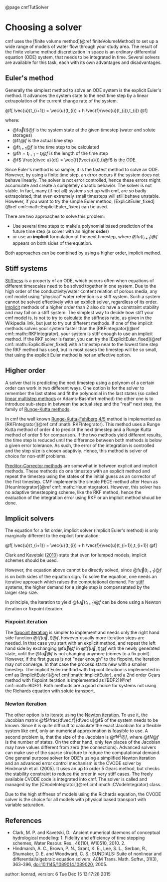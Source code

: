 @page cmfTutSolver

# Choosing a solver

cmf uses the [finite volume method](@ref finiteVolumeMethod) to set up a wide range of models of
water flow through your study area. The result of the finite volume
method discretization in space is an ordinary differential equation (ODE)
system, that needs to be integrated in time. Several solvers are
available for this task, each with its own advantages and disadvantages.

## Euler's method

Generally the simplest method to solve an ODE system is the explicit
Euler's method. It advances the system state to the next time step by a
linear extrapolation of the current change rate of the system.


@f[
\vec{u}(t_{i+1}) = \vec{u}(t_{i}) + h \vec{f}(\vec{u}(t_{i}),t_{i})
@f]

where: 
- @f$\vec{u}(t)@f$ is the system state at the given timestep
(water and solute storages) 
- @f$t_i@f$ is the actual time step 
- @f$t_{i+1}@f$ is the time step to be calculated 
- @f$h = t_{i+1}-t_{i}@f$ is the length of the time step 
- @f$ \frac{d\vec u}{dt} = \vec{f}(\vec{u}(t),t)@f$ is the ODE.

Since Euler's method is so simple, it is the fastest method to solve an
ODE. However, by using a finite time step, an error occurs if the system
does not behave linearly. The solver is not error controlled, hence
these errors might accumulate and create a completely chaotic behavior.
The solver is not stable. In fact, many (if not all) systems set up with
cmf, are so badly extrapolated, that even extremely small timesteps will
still behave unstable. However, if you want to try the simple Euler
method, [ExplicitEuler_fixed](@ref cmf::math::ExplicitEuler_fixed)
can be used.

There are two approaches to solve this problem:

- Use several time steps to make a polynomial based prediction of the
  future time step (a solver with an higher **order**) 
- or use an **implicit** formulation of the next timestep, where @f$u(t_{i+1})@f$
   appears on both sides of the equation.

Both approaches can be combined by using a higher order, implicit
method.

## Stiff systems 

[Stiffness](http://en.wikipedia.org/wiki/Stiff_equation) is a property
of an ODE, which occurs often when equations of different timescales
need to be solved together in one system. Due to the high order of the
conductivity/water content relation of porous media, any cmf model using
"physical" water retention is a stiff system. Such a system cannot be
solved effectively with an explicit solver, regardless of its order.
[Implicit](#Implicit) methods of a higher order than 2 also do have a
constraint stability and may fail on a stiff system. The simplest way to
decide how stiff your cmf model is, is not to try to calculate the
stiffness ratio, as given in the Wikipedia link, but just to try out
different methods. If one of the implicit methods solves your system
faster than the [RKFIntegrator](@ref cmf::math::RKFIntegrator), your
system is stiff enough to use an implicit method. If the RKF solver is
faster, you can try the
[ExplicitEuler_fixed](@ref cmf::math::ExplicitEuler_fixed) with a
timestep near to the lowest time step the RKF method has used, but in
most cases the timestep will be so small, that using the explicit Euler
method is not an effective option.

## Higher order 

A solver that is predicting the next timestep using a polynom of a
certain order can work in two different ways. One option is for the
solver to remember the last states and fit the polynomial in the last
states (so called [linear multistep methods](http://en.wikipedia.org/wiki/Linear_multistep_method) or
Adams-Bashfort method) the other one is to introduce sub-steps in
between the actual step and the "real" next step, the family of
[Runge-Kutta methods](http://en.wikipedia.org/wiki/Runge%E2%80%93Kutta_methods).

In cmf the well known
[Runge-Kutta-Fehlberg 4/5](http://en.wikipedia.org/wiki/Runge%E2%80%93Kutta%E2%80%93Fehlberg_method)
method is implemented as
[RKFIntegrator](@ref cmf::math::RKFIntegrator). This method uses a
Runge Kutta method of order 4 to predict the next timestep and a Runge
Kutta method of order 5 for comparison. If the two methods yield
different results, the time step is reduced until the difference between
both methods is below a given error tolerance. As such, the error of the
integration is controlled and the step size is chosen adaptivly. Hence,
this method is solver of choice for non-stiff problems.

[Preditor-Corrector
methods](http://en.wikipedia.org/wiki/Predictor%E2%80%93corrector_method)
are somewhat in between explicit and implicit methods. These methods do
one timestep with an explicit method and repeat the timestep using the
states of the initial guess as an corrector of the first timestep. CMF
implements the simple PECE method after Heun as
[HeunIntegrator](@ref cmf::math::HeunIntegrator). However, this solver
has no adaptive timestepping scheme, like the RKF method, hence the
evaluation of the integration error using RKF or an implicit method
shoud be done.

## Implicit solvers 

The equation for a 1st order, implicit solver (implicit Euler's method)
is only marginally different to the explicit formulation:


@f[
\vec{u}(t_{i+1}) = \vec{u}(t_{i}) + h \vec{f}(\vec{u}(t_{i+1}),t_{i+1})
@f]

Clark and Kavetski ([2010](#clark)) state that even for lumped models,
implicit schemes should be used.

However, the equation above cannot be directly solved, since
@f$\vec{u}(t_{i+1})@f$ is on both sides of the equation sign. To solve
the equation, one needs an iterative approach which raises the
computational demand. For [stiff](#stiff) systems, the higher demand for
a single step is compensatated by the larger step size.

In principle, the iteration to yield @f$\vec{u}(t_{i+1})@f$ can be
done using a Newton iteration or fixpoint iteration.

### Fixpoint iteration

The [fixpoint iteration](http://en.wikipedia.org/wiki/Fixpoint) is
simpler to implement and needs only the right hand side function
@f$f(\vec u,t)@f$, however usually more iteration steps are needed. In
that case you start with an explicit method, and repeat the left hand
side by exchanging @f$\vec u@f$ in @f$f(\vec u,t)@f$ with the newly
generated state, until the @f$\vec u@f$ is not changing anymore (comes
to a fix point). However, if the first guess is not "near enough" to the
fixpoint, the iteration may not converge. In that case the process
starts new with a smaller timestep. The implicit Euler method with
fixpoint iteration is implemented in cmf as
[ImplicitEuler](@ref cmf::math::ImplicitEuler), and a 2nd order Gears
method with fixpoint iteration is implemented as
[BDF2](@ref cmf::math::BDF2). Both methods are a good choice for
systems not using the Richards equation with solute transport.

### Newton iteration

The other option is to iterate using the [Newton
iteration](http://en.wikipedia.org/wiki/Newton%27s_method). To use it,
the Jacobian matrix @f$\frac{d\vec f}{d\vec u}@f$ of the system needs
to be known. Since it is quite difficult to calculate the exact Jacobian
for a flexible system like cmf, only an numerical approximation is
feasible to use. A second problem is, that the size of the Jacobian is
@f$N^2@f$, where @f$N@f$ is the number of states. On the other hand,
only few places of the Jacobian may have values different from zero (the
connections). Advanced solvers can make use of the sparse structure to
reduce the computational demand. One general purpose solver for ODE's
using a simplified Newton iteration and an advanced error control
mechanism is the CVODE solver by Hindmarsh et al. (2005).
It uses an up to order 5 Gears method, but checks the stability
constraint to reduce the order in very stiff cases. The freely available
CVODE code is integrated into cmf. The solver is called and managed by
the [CVodeIntegrator](@ref cmf::math::CVodeIntegrator) class.

Due to the high stiffness of models using the Richards equation, the
CVODE solver is the choice for all models with physical based transport
with variable saturation.

## References 

- Clark, M. P. and Kavetski, D.: Ancient numerical
  daemons of conceptual hydrological modeling: 1. Fidelity and efficiency
  of time stepping schemes, Water Resour. Res., 46(10), W10510, 2010. 2.
- Hindmarsh, A. C., Brown, P. N., Grant, K. E., Lee, S.
  L., Serban, R., Shumaker, D. E. and Woodward, C. S.: SUNDIALS: Suite of
  nonlinear and differential/algebraic equation solvers, ACM Trans. Math.
  Softw., 31(3), 363–396, <doi:10.1145/1089014.1089020>, 2005.

author: konrad, version: 6 Tue Dec 15 13:17:28 2015
